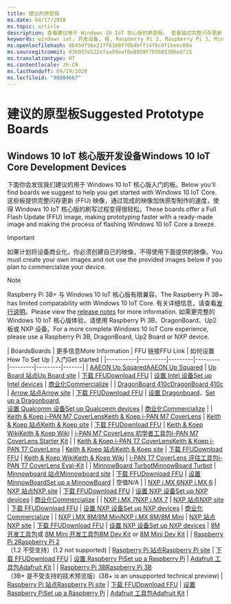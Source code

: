 ```yaml
---
title: 建议的原型板
ms.date: 04/17/2018
ms.topic: article
description: 查看建议用于 Windows 10 IoT 核心版的原型板。 查看描述完整闪存更新 (FFU) 映像、设置方式和入门方式的链接。
keywords: windows iot, 开发设备, 板, Raspberry Pi 2, Raspberry Pi 3, Minnowboard Max, Dragonboard
ms.openlocfilehash: 0b95df56e217f6380f70b4bff14f6c0f1beec80a
ms.sourcegitcommit: 03b937e522efaa89eaf6e8959f7b5593386ed715
ms.translationtype: HT
ms.contentlocale: zh-CN
ms.lasthandoff: 09/19/2020
ms.locfileid: "90804667"
---
```

# <a name="suggested-prototype-boards"></a><span data-ttu-id="dd2a8-105">建议的原型板</span><span class="sxs-lookup"><span data-stu-id="dd2a8-105">Suggested Prototype Boards</span></span>

## <a name="windows-10-iot-core-development-devices"></a><span data-ttu-id="dd2a8-106">Windows 10 IoT 核心版开发设备</span><span class="sxs-lookup"><span data-stu-id="dd2a8-106">Windows 10 IoT Core Development Devices</span></span>
<span data-ttu-id="dd2a8-107">下面你会发现我们建议的用于 Windows 10 IoT 核心版入门的板。</span><span class="sxs-lookup"><span data-stu-id="dd2a8-107">Below you'll find boards we suggest to help you get started with Windows 10 IoT Core.</span></span> <span data-ttu-id="dd2a8-108">这些板提供完整闪存更新 (FFU) 映像，通过现成的映像加快原型制作的速度，使得 Windows 10 IoT 核心版的刷写过程变得很轻松。</span><span class="sxs-lookup"><span data-stu-id="dd2a8-108">These boards offer a Full Flash Update (FFU) image, making prototyping faster with a ready-made image and making the process of flashing Windows 10 IoT Core a breeze.</span></span>

> [!IMPORTANT]
> <span data-ttu-id="dd2a8-109">如果计划将设备商业化，你必须创建自己的映像，不得使用下面提供的映像。</span><span class="sxs-lookup"><span data-stu-id="dd2a8-109">You must create your own images and not use the provided images below if you plan to commercialize your device.</span></span>

> [!NOTE]
> <span data-ttu-id="dd2a8-110">Raspberry Pi 3B+ 与 Windows 10 IoT 核心版有限兼容。</span><span class="sxs-lookup"><span data-stu-id="dd2a8-110">The Raspberry Pi 3B+ has limited compatability with Windows 10 IoT Core.</span></span> <span data-ttu-id="dd2a8-111">有关详细信息，请查看[发行说明](https://docs.microsoft.com/windows/iot-core/release-notes/insider/rpi3bp)。</span><span class="sxs-lookup"><span data-stu-id="dd2a8-111">Please view the [release notes](https://docs.microsoft.com/windows/iot-core/release-notes/insider/rpi3bp) for more information.</span></span> <span data-ttu-id="dd2a8-112">如需更完整的 Windows 10 IoT 核心版体验，请使用 Raspberry Pi 3B、DragonBoard、Up2 板或 NXP 设备。</span><span class="sxs-lookup"><span data-stu-id="dd2a8-112">For a more complete Windows 10 IoT Core experience, please use a Raspberry Pi 3B, DragonBoard, Up2 Board or NXP device.</span></span>


| <span data-ttu-id="dd2a8-113">Boards</span><span class="sxs-lookup"><span data-stu-id="dd2a8-113">Boards</span></span> | <span data-ttu-id="dd2a8-114">更多信息</span><span class="sxs-lookup"><span data-stu-id="dd2a8-114">More Information</span></span> | <span data-ttu-id="dd2a8-115">FFU 链接</span><span class="sxs-lookup"><span data-stu-id="dd2a8-115">FFU Link</span></span> | <span data-ttu-id="dd2a8-116">如何设置</span><span class="sxs-lookup"><span data-stu-id="dd2a8-116">How To Set Up</span></span> | <span data-ttu-id="dd2a8-117">入门</span><span class="sxs-lookup"><span data-stu-id="dd2a8-117">Get started</span></span> |
|-----------|----------|---------|---------|---------|---------|-------|
| [<span data-ttu-id="dd2a8-118">AAEON Up Squared</span><span class="sxs-lookup"><span data-stu-id="dd2a8-118">AAEON Up Squared</span></span>](https://up-board.org/upsquared/specifications/) | [<span data-ttu-id="dd2a8-119">Up Board 站点</span><span class="sxs-lookup"><span data-stu-id="dd2a8-119">Up Board site</span></span>](https://up-shop.org/28-up-squared) | [<span data-ttu-id="dd2a8-120">下载 FFU</span><span class="sxs-lookup"><span data-stu-id="dd2a8-120">Download FFU</span></span>](https://downloads.up-community.org/?post_type=wpdmpro&p=204&preview=true) | [<span data-ttu-id="dd2a8-121">设置 Intel 设备</span><span class="sxs-lookup"><span data-stu-id="dd2a8-121">Set up Intel devices</span></span>](https://docs.microsoft.com/windows/iot-core/tutorials/intel) | [<span data-ttu-id="dd2a8-122">商业化</span><span class="sxs-lookup"><span data-stu-id="dd2a8-122">Commercialize</span></span>](https://up-shop.org/home/270-up-squared.html) |
| [<span data-ttu-id="dd2a8-123">DragonBoard 410c</span><span class="sxs-lookup"><span data-stu-id="dd2a8-123">DragonBoard 410c</span></span>](https://developer.qualcomm.com/hardware/dragonboard-410c) | [<span data-ttu-id="dd2a8-124">Arrow 站点</span><span class="sxs-lookup"><span data-stu-id="dd2a8-124">Arrow site</span></span>](https://www.arrow.com/en/products/dragonboard410c/arrow-development-tools) | [<span data-ttu-id="dd2a8-125">下载 FFU</span><span class="sxs-lookup"><span data-stu-id="dd2a8-125">Download FFU</span></span>](https://www.microsoft.com/software-download/windows10IoTCore#!) | <span data-ttu-id="dd2a8-126">[设置 Dragonboard](https://docs.microsoft.com/windows/iot-core/tutorials/dragonboard)、</span><span class="sxs-lookup"><span data-stu-id="dd2a8-126">[Set up a Dragonboard](https://docs.microsoft.com/windows/iot-core/tutorials/dragonboard),</span></span><br>[<span data-ttu-id="dd2a8-127">设置 Qualcomm 设备</span><span class="sxs-lookup"><span data-stu-id="dd2a8-127">Set up Qualcomm devices</span></span>](https://docs.microsoft.com/windows/iot-core/tutorials/qualcomm) | [<span data-ttu-id="dd2a8-128">商业化</span><span class="sxs-lookup"><span data-stu-id="dd2a8-128">Commercialize</span></span>](https://www.arrow.com/en/products/dragonboard410c/arrow-development-tools) |
| [<span data-ttu-id="dd2a8-129">Keith & Koep i-PAN M7 CoverLens</span><span class="sxs-lookup"><span data-stu-id="dd2a8-129">Keith & Koep i-PAN M7 CoverLens</span></span>](https://keith-koep.com/de/produkte/produkte-hmi/i-pan-m7-coverlens-arm-touch-panel-pc-eigenschaften/) | [<span data-ttu-id="dd2a8-130">Keith & Koep 站点</span><span class="sxs-lookup"><span data-stu-id="dd2a8-130">Keith & Koep site</span></span>](https://keith-koep.com/de/produkte/produkte-hmi/i-pan-m7-coverlens-arm-touch-panel-computer-technische-daten/) | [<span data-ttu-id="dd2a8-131">下载 FFU</span><span class="sxs-lookup"><span data-stu-id="dd2a8-131">Download FFU</span></span>](https://support.keith-koep.com/service/doku.php/service/winiot/images) | [<span data-ttu-id="dd2a8-132">Keith & Koep Wiki</span><span class="sxs-lookup"><span data-stu-id="dd2a8-132">Keith & Koep Wiki</span></span>](https://support.keith-koep.com/service/doku.php/service/hardware/panel/ipanm7) | [<span data-ttu-id="dd2a8-133">i-PAN M7 CoverLens 初学者工具包</span><span class="sxs-lookup"><span data-stu-id="dd2a8-133">i-PAN M7 CoverLens Starter Kit</span></span>](https://keith-koep.com/de/produkte/produkte-eval-kits/i-pan-m7-coverlens-starter-kit-technische-daten/) |
| [<span data-ttu-id="dd2a8-134">Keith & Koep i-PAN T7 CoverLens</span><span class="sxs-lookup"><span data-stu-id="dd2a8-134">Keith & Koep i-PAN T7 CoverLens</span></span>](https://keith-koep.com/de/produkte/produkte-hmi/i-pan-t7-coverlens-arm-touch-panel-pc-eigenschaften/) | [<span data-ttu-id="dd2a8-135">Keith & Koep 站点</span><span class="sxs-lookup"><span data-stu-id="dd2a8-135">Keith & Koep site</span></span>](https://keith-koep.com/de/produkte/produkte-hmi/i-pan-t7-coverlens-arm-touch-panel-computer-technische-daten/) | [<span data-ttu-id="dd2a8-136">下载 FFU</span><span class="sxs-lookup"><span data-stu-id="dd2a8-136">Download FFU</span></span>](https://support.keith-koep.com/service/doku.php/service/winiot/images) | [<span data-ttu-id="dd2a8-137">Keith & Koep Wiki</span><span class="sxs-lookup"><span data-stu-id="dd2a8-137">Keith & Koep Wiki</span></span>](https://support.keith-koep.com/service/doku.php/service/hardware/panel/ipant7) | [<span data-ttu-id="dd2a8-138">i-PAN T7 CoverLens 评估工具包</span><span class="sxs-lookup"><span data-stu-id="dd2a8-138">i-PAN T7 CoverLens Eval-Kit</span></span>](https://keith-koep.com/de/produkte/produkte-eval-kits/i-pan-t7-coverlens-eval-kit-technische-daten/) |
| [<span data-ttu-id="dd2a8-139">MinnowBoard Turbot</span><span class="sxs-lookup"><span data-stu-id="dd2a8-139">MinnowBoard Turbot</span></span>](https://www.silicom-usa.com) | [<span data-ttu-id="dd2a8-140">Minnowboard 站点</span><span class="sxs-lookup"><span data-stu-id="dd2a8-140">Minnowboard site</span></span>](https://www.silicom-usa.com/?s=minnowboard) | [<span data-ttu-id="dd2a8-141">下载 FFU</span><span class="sxs-lookup"><span data-stu-id="dd2a8-141">Download FFU</span></span>](https://www.microsoft.com/software-download/windows10IoTCore) | [<span data-ttu-id="dd2a8-142">设置 MinnowBoard</span><span class="sxs-lookup"><span data-stu-id="dd2a8-142">Set up a MinnowBoard</span></span>](https://docs.microsoft.com/windows/iot-core/tutorials/minnowboard) | <span data-ttu-id="dd2a8-143">空值</span><span class="sxs-lookup"><span data-stu-id="dd2a8-143">N/A</span></span> |
| [<span data-ttu-id="dd2a8-144">NXP i.MX 6</span><span class="sxs-lookup"><span data-stu-id="dd2a8-144">NXP i.MX 6</span></span>](https://www.nxp.com/products/processors-and-microcontrollers/arm-based-processors-and-mcus/i.mx-applications-processors/i.mx-6-processors:IMX6X_SERIES) | [<span data-ttu-id="dd2a8-145">NXP 站点</span><span class="sxs-lookup"><span data-stu-id="dd2a8-145">NXP site</span></span>](https://www.nxp.com/products/processors-and-microcontrollers/arm-based-processors-and-mcus/i.mx-applications-processors/i.mx-6-processors:IMX6X_SERIES) | [<span data-ttu-id="dd2a8-146">下载 FFU</span><span class="sxs-lookup"><span data-stu-id="dd2a8-146">Download FFU</span></span>](https://github.com/ms-iot/imx-iotcore) | [<span data-ttu-id="dd2a8-147">设置 NXP 设备</span><span class="sxs-lookup"><span data-stu-id="dd2a8-147">Set up NXP devices</span></span>](https://docs.microsoft.com/windows/iot-core/tutorials/nxp) | [<span data-ttu-id="dd2a8-148">商业化</span><span class="sxs-lookup"><span data-stu-id="dd2a8-148">Commercialize</span></span>](https://www.solid-run.com/nxp-family/hummingboard/imx6-win-10-iot-core/) |
| [<span data-ttu-id="dd2a8-149">NXP i.MX 7</span><span class="sxs-lookup"><span data-stu-id="dd2a8-149">NXP i.MX 7</span></span>](https://www.nxp.com/products/processors-and-microcontrollers/arm-based-processors-and-mcus/i.mx-applications-processors/i.mx-7-processors:IMX7-SERIES) | [<span data-ttu-id="dd2a8-150">NXP 站点</span><span class="sxs-lookup"><span data-stu-id="dd2a8-150">NXP site</span></span>](https://www.nxp.com/products/processors-and-microcontrollers/arm-based-processors-and-mcus/i.mx-applications-processors/i.mx-7-processors:IMX7-SERIES) | [<span data-ttu-id="dd2a8-151">下载 FFU</span><span class="sxs-lookup"><span data-stu-id="dd2a8-151">Download FFU</span></span>](https://github.com/ms-iot/imx-iotcore) | [<span data-ttu-id="dd2a8-152">设置 NXP 设备</span><span class="sxs-lookup"><span data-stu-id="dd2a8-152">Set up NXP devices</span></span>](https://docs.microsoft.com/windows/iot-core/tutorials/nxp) | [<span data-ttu-id="dd2a8-153">商业化</span><span class="sxs-lookup"><span data-stu-id="dd2a8-153">Commercialize</span></span>](https://www.compulab.com/products/iot-gateways/iot-gate-imx7-nxp-i-mx-7-internet-of-things-gateway/) |
| [<span data-ttu-id="dd2a8-154">NXP i.MX 8M/8M Mini</span><span class="sxs-lookup"><span data-stu-id="dd2a8-154">NXP i.MX 8M/8M Mini</span></span>](https://www.nxp.com/products/processors-and-microcontrollers/arm-based-processors-and-mcus/i.mx-applications-processors/i.mx-8-processors:IMX8-SERIES) | [<span data-ttu-id="dd2a8-155">NXP 站点</span><span class="sxs-lookup"><span data-stu-id="dd2a8-155">NXP site</span></span>](https://www.nxp.com/products/processors-and-microcontrollers/arm-based-processors-and-mcus/i.mx-applications-processors/i.mx-8-processors:IMX8-SERIES) | [<span data-ttu-id="dd2a8-156">下载 FFU</span><span class="sxs-lookup"><span data-stu-id="dd2a8-156">Download FFU</span></span>](https://github.com/ms-iot/imx-iotcore) | [<span data-ttu-id="dd2a8-157">设置 NXP 设备</span><span class="sxs-lookup"><span data-stu-id="dd2a8-157">Set up NXP devices</span></span>](https://docs.microsoft.com/windows/iot-core/tutorials/nxp) | <span data-ttu-id="dd2a8-158">[8M 开发工具包](https://www.nxp.com/support/developer-resources/software-development-tools/i.mx-developer-resources/evaluation-kit-for-the-i.mx-8m-applications-processor:MCIMX8M-EVK)或 [8M Mini 开发工具包](https://www.nxp.com/support/developer-resources/software-development-tools/i.mx-developer-resources/evaluation-kit-for-the-i.mx-8m-mini-applications-processor:8MMINILPD4-EVK)</span><span class="sxs-lookup"><span data-stu-id="dd2a8-158">[8M Dev Kit](https://www.nxp.com/support/developer-resources/software-development-tools/i.mx-developer-resources/evaluation-kit-for-the-i.mx-8m-applications-processor:MCIMX8M-EVK) or [8M Mini Dev Kit](https://www.nxp.com/support/developer-resources/software-development-tools/i.mx-developer-resources/evaluation-kit-for-the-i.mx-8m-mini-applications-processor:8MMINILPD4-EVK)</span></span> |
| [<span data-ttu-id="dd2a8-159">Raspberry Pi 2</span><span class="sxs-lookup"><span data-stu-id="dd2a8-159">Raspberry Pi 2</span></span>](https://www.raspberrypi.org/products/raspberry-pi-2-model-b/)<br> <span data-ttu-id="dd2a8-160">（1.2 不受支持）</span><span class="sxs-lookup"><span data-stu-id="dd2a8-160">(1.2 not supported)</span></span> | [<span data-ttu-id="dd2a8-161">Raspberry Pi 站点</span><span class="sxs-lookup"><span data-stu-id="dd2a8-161">Raspberry Pi site</span></span>](https://www.raspberrypi.org/products/raspberry-pi-2-model-b/) | [<span data-ttu-id="dd2a8-162">下载 FFU</span><span class="sxs-lookup"><span data-stu-id="dd2a8-162">Download FFU</span></span>](https://docs.microsoft.com/windows/iot-core/downloads) | [<span data-ttu-id="dd2a8-163">设置 Raspberry Pi</span><span class="sxs-lookup"><span data-stu-id="dd2a8-163">Set up a Raspberry Pi</span></span>](https://docs.microsoft.com/windows/iot-core/tutorials/rpi) | [<span data-ttu-id="dd2a8-164">Adafruit 工具包</span><span class="sxs-lookup"><span data-stu-id="dd2a8-164">Adafruit Kit</span></span>](https://docs.microsoft.com/windows/iot-core/tutorials/adafruitkit) |
| [<span data-ttu-id="dd2a8-165">Raspberry Pi 3B</span><span class="sxs-lookup"><span data-stu-id="dd2a8-165">Raspberry Pi 3B</span></span>](https://www.raspberrypi.org/products/raspberry-pi-3-model-b/)<br> <span data-ttu-id="dd2a8-166">（3B+ 是不受支持的技术预览版）</span><span class="sxs-lookup"><span data-stu-id="dd2a8-166">(3B+ is an unsupported technical preview)</span></span> | [<span data-ttu-id="dd2a8-167">Raspberry Pi 站点</span><span class="sxs-lookup"><span data-stu-id="dd2a8-167">Raspberry Pi site</span></span>](https://www.raspberrypi.org/products/raspberry-pi-3-model-b/) | [<span data-ttu-id="dd2a8-168">下载 FFU</span><span class="sxs-lookup"><span data-stu-id="dd2a8-168">Download FFU</span></span>](https://docs.microsoft.com/windows/iot-core/downloads) | [<span data-ttu-id="dd2a8-169">设置 Raspberry Pi</span><span class="sxs-lookup"><span data-stu-id="dd2a8-169">Set up a Raspberry Pi</span></span>](https://docs.microsoft.com/windows/iot-core/tutorials/rpi) | [<span data-ttu-id="dd2a8-170">Adafruit 工具包</span><span class="sxs-lookup"><span data-stu-id="dd2a8-170">Adafruit Kit</span></span>](https://docs.microsoft.com/windows/iot-core/tutorials/adafruitkit) |
